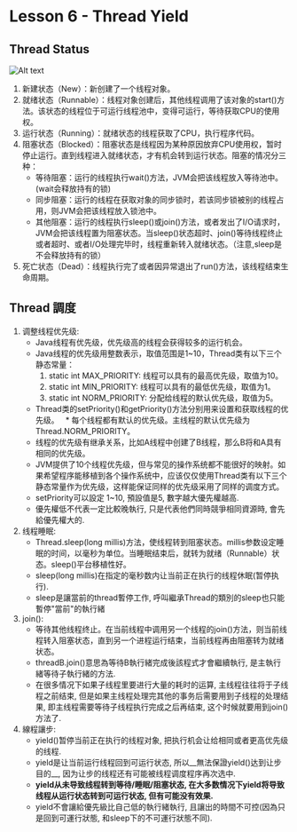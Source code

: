 # Lesson 6 - Thread Yield

## Thread Status

![Alt text](./l4.jpg "Thread Status")

1. 新建状态（New）：新创建了一个线程对象。
1. 就绪状态（Runnable）：线程对象创建后，其他线程调用了该对象的start()方法。该状态的线程位于可运行线程池中，变得可运行，等待获取CPU的使用权。
1. 运行状态（Running）：就绪状态的线程获取了CPU，执行程序代码。
1. 阻塞状态（Blocked）：阻塞状态是线程因为某种原因放弃CPU使用权，暂时停止运行。直到线程进入就绪状态，才有机会转到运行状态。阻塞的情况分三种：
	* 等待阻塞：运行的线程执行wait()方法，JVM会把该线程放入等待池中。(wait会释放持有的锁)
	* 同步阻塞：运行的线程在获取对象的同步锁时，若该同步锁被别的线程占用，则JVM会把该线程放入锁池中。
	* 其他阻塞：运行的线程执行sleep()或join()方法，或者发出了I/O请求时，JVM会把该线程置为阻塞状态。当sleep()状态超时、join()等待线程终止或者超时、或者I/O处理完毕时，线程重新转入就绪状态。（注意,sleep是不会释放持有的锁）
1. 死亡状态（Dead）：线程执行完了或者因异常退出了run()方法，该线程结束生命周期。

## Thread 調度

1. 调整线程优先级: 
	* Java线程有优先级，优先级高的线程会获得较多的运行机会。
	* Java线程的优先级用整数表示，取值范围是1~10，Thread类有以下三个静态常量：
		1. static int MAX_PRIORITY: 线程可以具有的最高优先级，取值为10。
		1. static int MIN_PRIORITY: 线程可以具有的最低优先级，取值为1。
		1. static int NORM_PRIORITY: 分配给线程的默认优先级，取值为5。
	* Thread类的setPriority()和getPriority()方法分别用来设置和获取线程的优先级。
 	* 每个线程都有默认的优先级。主线程的默认优先级为Thread.NORM_PRIORITY。
	* 线程的优先级有继承关系，比如A线程中创建了B线程，那么B将和A具有相同的优先级。
	* JVM提供了10个线程优先级，但与常见的操作系统都不能很好的映射。如果希望程序能移植到各个操作系统中，应该仅仅使用Thread类有以下三个静态常量作为优先级，这样能保证同样的优先级采用了同样的调度方式。
	* setPriority可以設定 1~10, 預設值是5, 數字越大優先權越高.
	* 優先權低不代表一定比較晚執行, 只是代表他們同時競爭相同資源時, 會先給優先權大的.
1. 线程睡眠:
	* Thread.sleep(long millis)方法，使线程转到阻塞状态。millis参数设定睡眠的时间，以毫秒为单位。当睡眠结束后，就转为就绪（Runnable）状态。sleep()平台移植性好。
	* sleep(long millis)在指定的毫秒数内让当前正在执行的线程休眠(暂停执行).
	* sleep是讓當前的thread暫停工作, 呼叫繼承Thread的類別的sleep也只能暫停"當前"的執行緒
1. join():
	* 等待其他线程终止。在当前线程中调用另一个线程的join()方法，则当前线程转入阻塞状态，直到另一个进程运行结束，当前线程再由阻塞转为就绪状态。
	* threadB.join()意思為等待B執行緒完成後該程式才會繼續執行, 是主執行緒等待子執行緒的方法.
	* 在很多情况下如果子线程里要进行大量的耗时的运算, 主线程往往将于子线程之前结束, 但是如果主线程处理完其他的事务后需要用到子线程的处理结果, 即主线程需要等待子线程执行完成之后再结束, 这个时候就要用到join()方法了.
1. 線程讓步:
	* yield()暂停当前正在执行的线程对象, 把执行机会让给相同或者更高优先级的线程.
	* yield是让当前运行线程回到可运行状态, 所以__無法保證yield()达到让步目的__, 因为让步的线程还有可能被线程调度程序再次选中.
	* __yield从未导致线程转到等待/睡眠/阻塞状态, 在大多数情况下yield将导致线程从运行状态转到可运行状态, 但有可能没有效果.__
	* yield不會讓給優先級比自己低的執行緒執行, 且讓出的時間不可控(因為只是回到可運行狀態, 和sleep下的不可運行狀態不同).